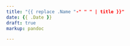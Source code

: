 ```yaml
---
title: "{{ replace .Name "-" " " | title }}"
date: {{ .Date }}
draft: true
markup: pandoc

---
```


